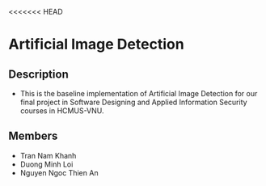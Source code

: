 <<<<<<< HEAD
# Artificial Image Detection

## Description
- This is the baseline implementation of Artificial Image Detection for our final project in Software Designing and Applied Information Security courses in HCMUS-VNU.
## Members
- Tran Nam Khanh
- Duong Minh Loi
- Nguyen Ngoc Thien An